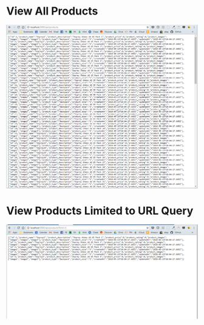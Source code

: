 # View All Products

![Products image](./assets/Products.PNG?raw=true "View All Products")

# View Products Limited to URL Query

![Products_limit](./assets/Products_limit.PNG?raw=true "View Products Limited to URL Query")



